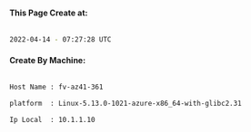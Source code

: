 
   
#### This Page Create at:

```bash

2022-04-14 - 07:27:28 UTC

```

#### Create By Machine:

```bash

Host Name : fv-az41-361

platform  : Linux-5.13.0-1021-azure-x86_64-with-glibc2.31

Ip Local  : 10.1.1.10

```

